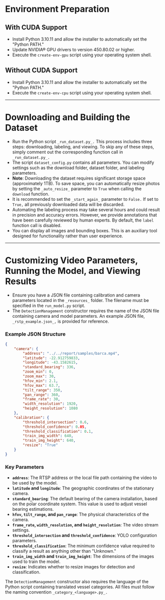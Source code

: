 # Environment Preparation

## With CUDA Support

- Install Python 3.10.11 and allow the installer to automatically set the "Python PATH."
- Update NVIDIA® GPU drivers to version 450.80.02 or higher.
- Execute the `create-env-gpu` script using your operating system shell.

## Without CUDA Support

- Install Python 3.10.11 and allow the installer to automatically set the "Python PATH."
- Execute the `create-env-cpu` script using your operating system shell.

---

# Downloading and Building the Dataset

- Run the Python script `_run_dataset.py_.` This process includes three steps: downloading, labeling, and viewing. To skip any of these steps, simply comment out the corresponding function call in `_run_dataset.py_.`  
- The script `dataset_config.py` contains all parameters. You can modify settings such as the download folder, dataset folder, and labeling parameters.  
- **Note**: Downloading the dataset requires significant storage space (approximately 1TB). To save space, you can automatically resize photos by setting the `_auto_resize_` parameter to `True` when calling the `download` function.  
- It is recommended to set the `_start_again_` parameter to `False.` If set to `True,` all previously downloaded data will be discarded.  
- Automating the labeling process may take several hours and could result in precision and accuracy errors. However, we provide annotations that have been carefully reviewed by human experts. By default, the `label` function call is disabled.  
- You can display all images and bounding boxes. This is an auxiliary tool designed for functionality rather than user experience.

---

# Customizing Video Parameters, Running the Model, and Viewing Results

- Ensure you have a JSON file containing calibration and camera parameters located in the `_resources_` folder. The filename must be specified in the `run_model.py` script.  
- The `DetectionManagement` constructor requires the name of the JSON file containing camera and model parameters. An example JSON file, `_rstp_example.json_,` is provided for reference.  

### Example JSON Structure  

```json
{
    "camera": {
        "address": "../../report/samples/barca.mp4",
        "latitude": -22.912759833,
        "longitude": -43.1582615,
        "standard_bearing": 336,
        "zoom_min": 0,
        "zoom_max": 30,
        "hfov_min": 2.1,
        "hfov_max": 63.7,
        "tilt_range": 350,
        "pan_range": 360,
        "frame_rate": 30,
        "width_resolution": 1920,
        "height_resolution": 1080
    },
    "calibration": {
        "threshold_intersection": 0.6,
        "threshold_confidence": 0.05,
        "threshold_classification": 0.1,
        "train_img_width": 640,
        "train_img_height": 640,
        "resize": "True"
    }
}
```

### Key Parameters  

- **`address`**: The RTSP address or the local file path containing the video to be used by the model.  
- **`latitude` and `longitude`**: The geographic coordinates of the stationary camera.  
- **`standard_bearing`**: The default bearing of the camera installation, based on the polar coordinate system. This value is used to adjust vessel bearing estimations.  
- **`hfov`, `tilt_range`, and `pan_range`**: The physical characteristics of the camera.  
- **`frame_rate`, `width_resolution`, and `height_resolution`**: The video stream settings.  
- **`threshold_intersection` and `threshold_confidence`**: YOLO configuration parameters.  
- **`threshold_classification`**: The minimum confidence value required to classify a result as anything other than "Unknown."  
- **`train_img_width` and `train_img_height`**: The dimensions of the images used to train the model.  
- **`resize`**: Indicates whether to resize images for detection and classification.

The `DetectionManagement` constructor also requires the language of the Python script containing translated vessel categories. All files must follow the naming convention `_category_<language>.py_.`